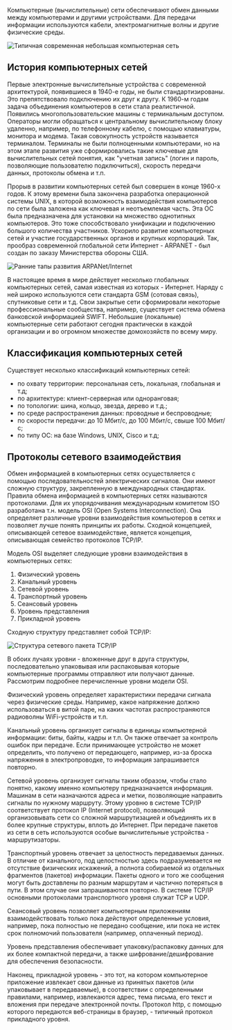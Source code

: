 Компьютерные (вычислительные) сети обеспечивают обмен данными между компьютерами и другими устройствами. Для передачи информации используются кабели, электромагнитные волны и другие физические среды.

![Типичная современная небольшая компьютерная сеть](https://a24.biz/assets/files/handbook/images/fc/68/fc6815c899ed53ca90d42e5152705dec)

## История компьютерных сетей

Первые электронные вычислительные устройства с современной архитектурой, появившиеся в 1940-е годы, не были стандартизированы. Это препятствовало подключению их друг к другу. К 1960-м годам задача объединения компьютеров в сети стала реалистичной. Появились многопользовательские машины с терминальным доступом. Операторы могли обращаться к центральному вычислительному блоку удаленно, например, по телефонному кабелю, с помощью клавиатуры, монитора и модема. Такая совокупность устройств
называется терминалом. Терминалы не были полноценными компьютерами, но на этом этапе развития уже сформировались такие ключевые для вычислительных сетей понятия, как "учетная запись" (логин и пароль, позволяющие пользователю подключиться), скорость передачи данных, протоколы обмена и т.п.

Прорыв в развитии компьютерных сетей был совершен в конце 1960-х годов. К этому времени была закончена разработка операционной системы UNIX, в которой возможность взаимодействия компьютеров по сети была заложена как ключевая и неотъемлемая часть. Эта ОС была предназначена для установки на множество однотипных компьютеров. Это тоже способствовало унификации и подключению большого количества участников. Ускорило развитие компьютерных сетей и участие государственных органов и крупных
корпораций. Так, прообраз современной глобальной сети Интернет - ARPANET - был создан по заказу Министерства обороны США.

![Ранние тапы развития ARPANet/Internet](https://a24.biz/assets/files/handbook/images/9d/0f/9d0fda3cb7911496b9cad6aebd2df15d)

В настоящее время в мире действует несколько глобальных компьютерных сетей, самая известная из которых - Интернет. Наряду с ней широко используются сети стандарта GSM (сотовая связь), спутниковые сети и т.д. Свои закрытые сети сформировали некоторые профессиональные сообщества, например, существует система обмена банковской информацией SWIFT. Небольшие (локальные) компьютерные сети работают сегодня практически в каждой организации и во огромном множестве домохозяйств по всему миру.

## Классификация компьютерных сетей

Существует несколько классификаций компьютерных сетей:

* по охвату территории: персональная сеть, локальная, глобальная и т.д;
* по архитектуре: клиент-серверная или одноранговая;
* по топологии: шина, кольцо, звезда, дерево и т.д.;
* по среде распространения данных: проводные и беспроводные;
* по скорости передачи: до 10 Мбит/с, до 100 Мбит/с, свыше 100 Мбит/с;
* по типу ОС: на базе Windows, UNIX, Cisco и т.д;

## Протоколы сетевого взаимодействия

Обмен информацией в компьютерных сетях осуществляется с помощью последовательностей электрических сигналов. Они имеют сложную структуру, закрепленную в международных стандартах. Правила обмена информацией в компьютерных сетях называются протоколами. Для их упорядочивания международным комитетом ISO разработана т.н. модель OSI (Open Systems Interconnection). Она определяет различные уровни взаимодействия компьютеров в сетях и позволяет лучше понять принципы их работы.  Сходной
концепцией, описывающей сетевое взаимодействие, является концепция, описывающая семейство протоколов TCP/IP.

Модель OSI выделяет  следующие уровни взаимодействия в компьютерных сетях:

1. Физический уровень
1. Канальный уровень
1. Сетевой уровень
1. Транспортный уровень
1. Сеансовый уровень
1. Уровень представления
1. Прикладной уровень

Сходную структуру представляет собой  TCP/IP:

![Структура сетевого пакета TCP/IP](https://a24.biz/assets/files/handbook/images/3e/3e/3e3eabd6520821d343c1fa2943ae5eb4)

В обоих лучаях уровни - вложенные друг в друга структуры, последовательно упаковывая или распаковывая которые компьютерные программы отправляют или получают данные. Рассмотрим подробнее перечисленные уровни модели OSI.

Физический уровень определяет характеристики передачи сигнала через физические среды. Например, какое напряжение должно использоваться в витой паре, на каких частотах распространяются радиоволны WiFi-устройств и т.п.

Канальный уровень организует сигналы в единицы компьютерной информации: биты, байты, кадры и т.п. Он также отвечает за контроль ошибок при передаче. Если принимающее устройство не может определить, что получено от передающего, например, из-за броска напряжения в электропроводке,  то информация запрашивается повторно.

Сетевой уровень организует сигналы таким образом, чтобы стало понятно, какому именно компьютеру предназначается информация. Машинам в сети назначаются адреса и метки, позволяющие направить сигналы по нужному маршруту. Этому уровню в системе TCP/IP соответствует протокол IP (Internet protocol), позволяющий организовывать сети со сложной маршрутизацией и объединять их в более крупные структуры, вплоть до Интернет. При передаче пакетов из сети в сеть используются особые вычислительные
устройства - маршрутизаторы.

Транспортный уровень отвечает за целостность передаваемых данных. В отличие от канального, под целостностью здесь подразумевается не отсутствие физических искажений, а полнота собираемой из отдельных фрагментов (пакетов) информации. Пакеты одного и того же сообщения могут быть доставлены по разным маршрутам и частично потеряться в пути. В этом случае они запрашиваются повторно. В системе TCP/IP основными протоколами транспортного уровня служат TCP и UDP.

Сеансовый уровень позволяет компьютерным приложениям взаимодействовать только пока действуют определенные условия, например, пока полностью не передано сообщение, или пока не истек срок полномочий пользователя (например, оплаченный период).

Уровень представления обеспечивает упаковку/распаковку данных для их более компактной передачи, а также шифрование/дешифрование для обеспечения безопасности.

Наконец, прикладной уровень - это тот, на котором компьютерное приложение извлекает свои данные из принятых пакетов (или упаковывает в передаваемые), в соответствии с определенными правилами, например, извлекаются адрес, тема письма, его текст и вложения при передаче электронной почты. Протокол http, с помощью которого передаются веб-страницы в браузер, - типичный протокол прикладного уровня. 
